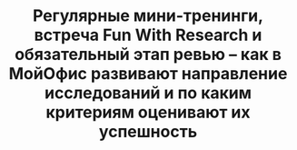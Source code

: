 ---
title: Регулярные мини-тренинги, встреча Fun With Research и обязательный этап ревью – как в МойОфис развивают направление исследований и по каким критериям оценивают их успешность
period: 2024-05-21
link: https://pthwy.design/blog/ru/interviews/regulyarnye-mini-treningi-vstrecha-fun-with-research-i-obyazatelnyj-etap-revyu-kak-v-moi-ofis-razvivayut-napravlenie-issledovanij-i-po-kakim-kriteriyam-ocenivayut-ih-uspeshnost
cover:
category: "articles"
meta-lang: Russian
meta-year: 2024
meta-people:
meta-publisher: Pathway
---